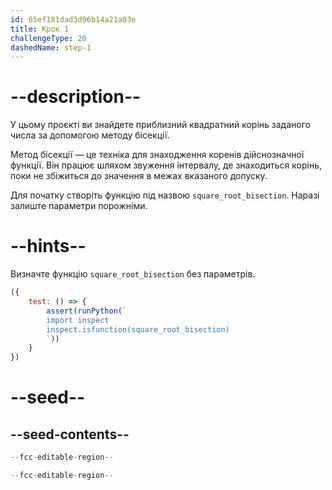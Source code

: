 ```yaml
---
id: 65ef181dad3d96b14a21a03e
title: Крок 1
challengeType: 20
dashedName: step-1
---
```


# --description--

У цьому проєкті ви знайдете приблизний квадратний корінь заданого числа за допомогою методу бісекції.

Метод бісекції — це техніка для знаходження коренів дійснозначної функції. Він працює шляхом звуження інтервалу, де знаходиться корінь, поки не збіжиться до значення в межах вказаного допуску.

Для початку створіть функцію під назвою `square_root_bisection`. Наразі залиште параметри порожніми.

# --hints--

Визначте функцію `square_root_bisection` без параметрів.

```js
({
    test: () => {
        assert(runPython(`
        import inspect        
        inspect.isfunction(square_root_bisection)
        `))
    }
})
```

# --seed--

## --seed-contents--

```py
--fcc-editable-region--

--fcc-editable-region--
```
